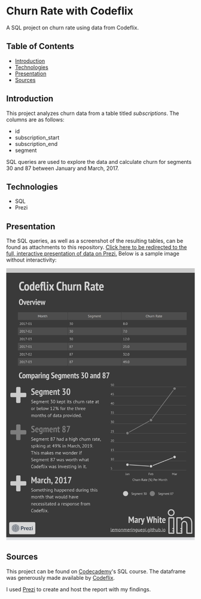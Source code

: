 # Churn Rate with Codeflix

A SQL project on churn rate using data from Codeflix.

## Table of Contents

* [Introduction](#introduction)
* [Technologies](#technologies)
* [Presentation](#presentation)
* [Sources](#sources)

## Introduction

This project analyzes churn data from a table titled *subscriptions*. The columns are as follows:

- id
- subscription_start
- subscription_end
- segment

SQL queries are used to explore the data and calculate churn for segments 30 and 87 between January and March, 2017.

## Technologies

* SQL
* Prezi

## Presentation

The SQL queries, as well as a screenshot of the resulting tables, can be found as attachments to this repository. [Click here to be redirected to the full, interactive presentation of data on Prezi.](https://prezi.com/i/0ishad6cuwkm/codeflix-churn-rate/) Below is a sample image without interactivity:

![presentation](./report.png)

## Sources

This project can be found on [Codecademy](https://www.codecademy.com)'s SQL course. The dataframe was generously made available by [Codeflix](https://www.codeflix.com.au/).

I used [Prezi](https://www.prezi.com) to create and host the report with my findings.